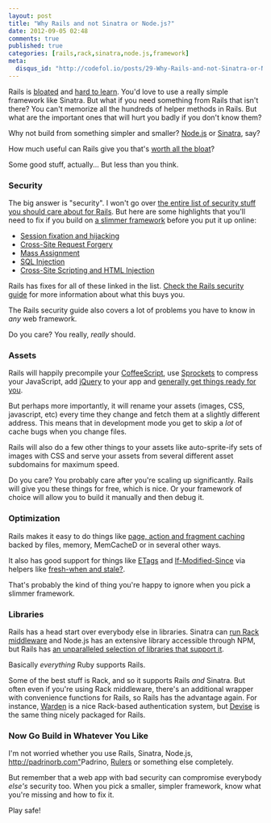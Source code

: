 ```yaml
---
layout: post
title: "Why Rails and not Sinatra or Node.js?"
date: 2012-09-05 02:48
comments: true
published: true
categories: [rails,rack,sinatra,node.js,framework]
meta:
  disqus_id: "http://codefol.io/posts/29-Why-Rails-and-not-Sinatra-or-Node-js-"
---
```

Rails is <a href="http://www.engineyard.com/blog/2009/thats-not-a-memory-leak-its-bloat/">bloated</a> and <a href="http://gilesbowkett.blogspot.com/2012/02/rails-went-off-rails-why-im-rebuilding.html">hard to learn</a>.  You'd love to use a really simple framework like Sinatra.  But what if you need something from Rails that isn't there?  You can't memorize all the hundreds of helper methods in Rails.  But what are the important ones that will hurt you badly if you don't know them?

Why not build from something simpler and smaller?  <a href="http://nodejs.org">Node.js</a> or <a href="http://sinatrarb.com">Sinatra</a>, say?

How much useful can Rails give you that's <a href="http://www.quora.com/Has-Ruby-on-Rails-became-bloated">worth all the bloat</a>?

Some good stuff, actually...  But less than you think.

### Security

The big answer is "security".  I won't go over <a href="http://guides.rubyonrails.org/security.html">the entire list of security stuff you should care about for Rails</a>.  But here are some highlights that you'll need to fix if you build on <a href="http://rebuilding-rails.com">a slimmer framework</a> before you put it up online:

* <a href="http://guides.rubyonrails.org/security.html#session-fixation-countermeasures">Session fixation and hijacking</a>
* <a href="http://guides.rubyonrails.org/security.html#csrf-countermeasures">Cross-Site Request Forgery</a>
* <a href="http://guides.rubyonrails.org/security.html#countermeasures">Mass Assignment</a>
* <a href="http://guides.rubyonrails.org/security.html#sql-injection-countermeasures">SQL Injection</a>
* <a href="http://guides.rubyonrails.org/security.html#html-injection-countermeasures">Cross-Site Scripting and HTML Injection</a>

Rails has fixes for all of these linked in the list.  <a href="http://guides.rubyonrails.org/security.html">Check the Rails security guide</a> for more information about what this buys you.

The Rails security guide also covers a lot of problems you have to know in *any* web framework.

Do you care?  You really, *really* should.

### Assets

Rails will happily precompile your <a href="http://coffeescript.org">CoffeeScript</a>, use <a href="https://github.com/sstephenson/sprockets">Sprockets</a> to compress your JavaScript, add <a href="http://jquery.com">jQuery</a> to your app and <a href="http://guides.rubyonrails.org/asset_pipeline.html">generally get things ready for you</a>.

But perhaps more importantly, it will rename your assets (images, CSS, javascript, etc) every time they change and fetch them at a slightly different address.  This means that in development mode you get to skip a *lot* of cache bugs when you change files.

Rails will also do a few other things to your assets like auto-sprite-ify sets of images with CSS and serve your assets from several different asset subdomains for maximum speed.

Do you care?   You probably care after you're scaling up significantly.  Rails will give you these things for free, which is nice.  Or your framework of choice will allow you to build it manually and then debug it.

### Optimization

Rails makes it easy to do things like <a href="http://guides.rubyonrails.org/caching_with_rails.html">page, action and fragment caching<a/> backed by files, memory, MemCacheD or in several other ways.

It also has good support for things like <a href="http://www.tbray.org/ongoing/When/200x/2008/08/14/Rails-ETags">ETags</a> and <a href="http://stackoverflow.com/questions/11145447/rails-3-http-header-if-modified-since-using-curl">If-Modified-Since</a> via helpers like <a href="http://stackoverflow.com/questions/3744090/rails-fresh-when-stale-usage">fresh-when and stale?</a>.

That's probably the kind of thing you're happy to ignore when you pick a slimmer framework.

### Libraries

Rails has a head start over everybody else in libraries.  Sinatra can <a href="http://codefol.io/posts/14--What-is-Rack-A-Primer">run Rack middleware</a> and Node.js has an extensive library accessible through NPM, but Rails has <a href="http://ruby-toolbox.com">an unparalleled selection of libraries that support it</a>.

Basically *everything* Ruby supports Rails.

Some of the best stuff is Rack, and so it supports Rails *and* Sinatra.  But often even if you're using Rack middleware, there's an additional wrapper with convenience functions for Rails, so Rails has the advantage again.  For instance, <a href="https://github.com/hassox/warden">Warden</a> is a nice Rack-based authentication system, but <a href="https://github.com/plataformatec/devise">Devise</a> is the same thing nicely packaged for Rails.

### Now Go Build in Whatever You Like

I'm not worried whether you use Rails, Sinatra, Node.js, <http://padrinorb.com">Padrino</a>, <a href="http://rebuilding-rails.com">Rulers</a> or something else completely.

But remember that a web app with bad security can compromise everybody *else's* security too.  When you pick a smaller, simpler framework, know what you're missing and how to fix it.

Play safe!
